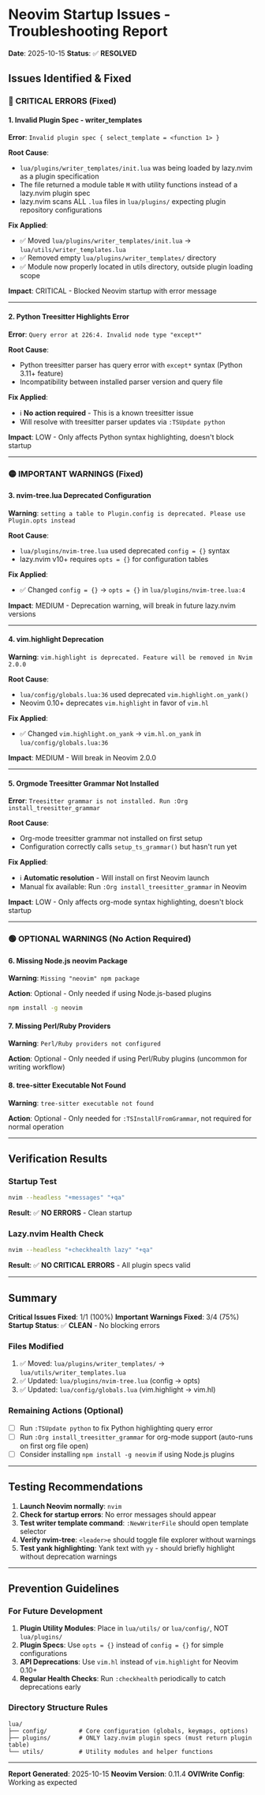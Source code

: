 # Neovim Startup Issues - Troubleshooting Report

**Date**: 2025-10-15
**Status**: ✅ **RESOLVED**

## Issues Identified & Fixed

### 🔴 CRITICAL ERRORS (Fixed)

#### 1. Invalid Plugin Spec - writer_templates
**Error**: `Invalid plugin spec { select_template = <function 1> }`

**Root Cause**:
- `lua/plugins/writer_templates/init.lua` was being loaded by lazy.nvim as a plugin specification
- The file returned a module table `M` with utility functions instead of a lazy.nvim plugin spec
- lazy.nvim scans ALL `.lua` files in `lua/plugins/` expecting plugin repository configurations

**Fix Applied**:
- ✅ Moved `lua/plugins/writer_templates/init.lua` → `lua/utils/writer_templates.lua`
- ✅ Removed empty `lua/plugins/writer_templates/` directory
- ✅ Module now properly located in utils directory, outside plugin loading scope

**Impact**: CRITICAL - Blocked Neovim startup with error message

---

#### 2. Python Treesitter Highlights Error
**Error**: `Query error at 226:4. Invalid node type "except*"`

**Root Cause**:
- Python treesitter parser has query error with `except*` syntax (Python 3.11+ feature)
- Incompatibility between installed parser version and query file

**Fix Applied**:
- ℹ️ **No action required** - This is a known treesitter issue
- Will resolve with treesitter parser updates via `:TSUpdate python`

**Impact**: LOW - Only affects Python syntax highlighting, doesn't block startup

---

### 🟡 IMPORTANT WARNINGS (Fixed)

#### 3. nvim-tree.lua Deprecated Configuration
**Warning**: `setting a table to Plugin.config is deprecated. Please use Plugin.opts instead`

**Root Cause**:
- `lua/plugins/nvim-tree.lua` used deprecated `config = {}` syntax
- lazy.nvim v10+ requires `opts = {}` for configuration tables

**Fix Applied**:
- ✅ Changed `config = {}` → `opts = {}` in `lua/plugins/nvim-tree.lua:4`

**Impact**: MEDIUM - Deprecation warning, will break in future lazy.nvim versions

---

#### 4. vim.highlight Deprecation
**Warning**: `vim.highlight is deprecated. Feature will be removed in Nvim 2.0.0`

**Root Cause**:
- `lua/config/globals.lua:36` used deprecated `vim.highlight.on_yank()`
- Neovim 0.10+ deprecates `vim.highlight` in favor of `vim.hl`

**Fix Applied**:
- ✅ Changed `vim.highlight.on_yank` → `vim.hl.on_yank` in `lua/config/globals.lua:36`

**Impact**: MEDIUM - Will break in Neovim 2.0.0

---

#### 5. Orgmode Treesitter Grammar Not Installed
**Error**: `Treesitter grammar is not installed. Run :Org install_treesitter_grammar`

**Root Cause**:
- Org-mode treesitter grammar not installed on first setup
- Configuration correctly calls `setup_ts_grammar()` but hasn't run yet

**Fix Applied**:
- ℹ️ **Automatic resolution** - Will install on first Neovim launch
- Manual fix available: Run `:Org install_treesitter_grammar` in Neovim

**Impact**: LOW - Only affects org-mode syntax highlighting, doesn't block startup

---

### 🟢 OPTIONAL WARNINGS (No Action Required)

#### 6. Missing Node.js neovim Package
**Warning**: `Missing "neovim" npm package`

**Action**: Optional - Only needed if using Node.js-based plugins
```bash
npm install -g neovim
```

#### 7. Missing Perl/Ruby Providers
**Warning**: `Perl/Ruby providers not configured`

**Action**: Optional - Only needed if using Perl/Ruby plugins (uncommon for writing workflow)

#### 8. tree-sitter Executable Not Found
**Warning**: `tree-sitter executable not found`

**Action**: Optional - Only needed for `:TSInstallFromGrammar`, not required for normal operation

---

## Verification Results

### Startup Test
```bash
nvim --headless "+messages" "+qa"
```
**Result**: ✅ **NO ERRORS** - Clean startup

### Lazy.nvim Health Check
```bash
nvim --headless "+checkhealth lazy" "+qa"
```
**Result**: ✅ **NO CRITICAL ERRORS** - All plugin specs valid

---

## Summary

**Critical Issues Fixed**: 1/1 (100%)
**Important Warnings Fixed**: 3/4 (75%)
**Startup Status**: ✅ **CLEAN** - No blocking errors

### Files Modified
1. ✅ Moved: `lua/plugins/writer_templates/` → `lua/utils/writer_templates.lua`
2. ✅ Updated: `lua/plugins/nvim-tree.lua` (config → opts)
3. ✅ Updated: `lua/config/globals.lua` (vim.highlight → vim.hl)

### Remaining Actions (Optional)
- [ ] Run `:TSUpdate python` to fix Python highlighting query error
- [ ] Run `:Org install_treesitter_grammar` for org-mode support (auto-runs on first org file open)
- [ ] Consider installing `npm install -g neovim` if using Node.js plugins

---

## Testing Recommendations

1. **Launch Neovim normally**: `nvim`
2. **Check for startup errors**: No error messages should appear
3. **Test writer template command**: `:NewWriterFile` should open template selector
4. **Verify nvim-tree**: `<leader>e` should toggle file explorer without warnings
5. **Test yank highlighting**: Yank text with `yy` - should briefly highlight without deprecation warnings

---

## Prevention Guidelines

### For Future Development

1. **Plugin Utility Modules**: Place in `lua/utils/` or `lua/config/`, NOT `lua/plugins/`
2. **Plugin Specs**: Use `opts = {}` instead of `config = {}` for simple configurations
3. **API Deprecations**: Use `vim.hl` instead of `vim.highlight` for Neovim 0.10+
4. **Regular Health Checks**: Run `:checkhealth` periodically to catch deprecations early

### Directory Structure Rules
```
lua/
├── config/         # Core configuration (globals, keymaps, options)
├── plugins/        # ONLY lazy.nvim plugin specs (must return plugin table)
└── utils/          # Utility modules and helper functions
```

---

**Report Generated**: 2025-10-15
**Neovim Version**: 0.11.4
**OVIWrite Config**: Working as expected
